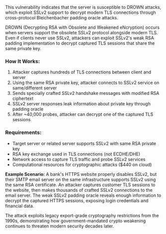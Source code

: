 This vulnerability indicates that the server is susceptible to DROWN attacks, which exploit SSLv2 support to decrypt modern TLS connections through cross-protocol Bleichenbacher padding oracle attacks.

DROWN (Decrypting RSA with Obsolete and Weakened eNcryption) occurs when servers support the obsolete SSLv2 protocol alongside modern TLS. Even if clients never use SSLv2, attackers can exploit SSLv2's weak RSA padding implementation to decrypt captured TLS sessions that share the same private key.

### How It Works:
1. Attacker captures hundreds of TLS connections between client and server
2. Using the same RSA private key, attacker connects to SSLv2 service on same/different server
3. Sends specially crafted SSLv2 handshake messages with modified RSA ciphertext
4. SSLv2 server responses leak information about private key through padding oracle
5. After ~40,000 probes, attacker can decrypt one of the captured TLS sessions

### Requirements:
- Target server or related server supports SSLv2 with same RSA private key
- RSA key exchange used in TLS connections (not ECDHE/DHE)
- Network access to capture TLS traffic and probe SSLv2 services
- Computational resources for cryptographic attacks ($440 on cloud)

**Example Scenario:**
A bank's HTTPS website properly disables SSLv2, but their SMTP email server on the same infrastructure supports SSLv2 using the same RSA certificate. An attacker captures customer TLS sessions to the website, then makes thousands of crafted SSLv2 connections to the email server. The weak SSLv2 padding oracle reveals enough information to decrypt the captured HTTPS sessions, exposing login credentials and financial data.

The attack exploits legacy export-grade cryptography restrictions from the 1990s, demonstrating how government-mandated crypto weakening continues to threaten modern security decades later.